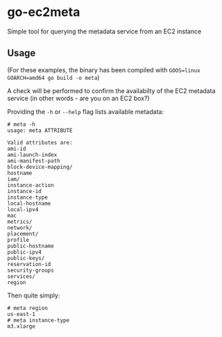 # go-ec2meta
Simple tool for querying the metadata service from an EC2 instance

## Usage

(For these examples, the binary has been compiled with `GOOS=linux GOARCH=amd64 go build -o meta`)

A check will be performed to confirm the availabilty of the EC2 metadata service (in other words - are you on an EC2 box?)

Providing the `-h` or `--help` flag lists available metadata:

```
# meta -h
usage: meta ATTRIBUTE

Valid attributes are:
ami-id
ami-launch-index
ami-manifest-path
block-device-mapping/
hostname
iam/
instance-action
instance-id
instance-type
local-hostname
local-ipv4
mac
metrics/
network/
placement/
profile
public-hostname
public-ipv4
public-keys/
reservation-id
security-groups
services/
region
```

Then quite simply:

```
# meta region
us-east-1
# meta instance-type
m3.xlarge
```
